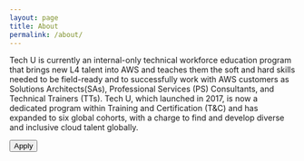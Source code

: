 ```yaml
---
layout: page
title: About
permalink: /about/
---
```

Tech U is currently an internal-only technical workforce education program that brings new L4 talent into AWS and teaches them the soft and hard skills needed to be field-ready and to successfully work with AWS customers as Solutions Architects(SAs), Professional Services (PS) Consultants, and Technical Trainers (TTs). Tech U, which launched in 2017, is now a dedicated program within Training and Certification (T&C) and has expanded to six global cohorts, with a charge to find and develop diverse and inclusive cloud talent globally.

<a href="https://www.amazon.jobs/en/search?business_category[]=student-programs&base_query=tech%20u"><button type="button" class="btn btn-primary">Apply</button>
</a>